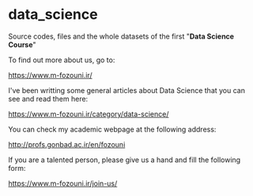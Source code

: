 # data_science
Source codes, files and the whole datasets of the first "**Data Science Course**"

To find out more about us, go  to:

https://www.m-fozouni.ir/

I've been writting some general articles about Data Science that you can see and read them here:

https://www.m-fozouni.ir/category/data-science/

You can check my academic webpage at the following address:

http://profs.gonbad.ac.ir/en/fozouni

If you are a talented person, please give us a hand and fill the following form:

https://www.m-fozouni.ir/join-us/ 
